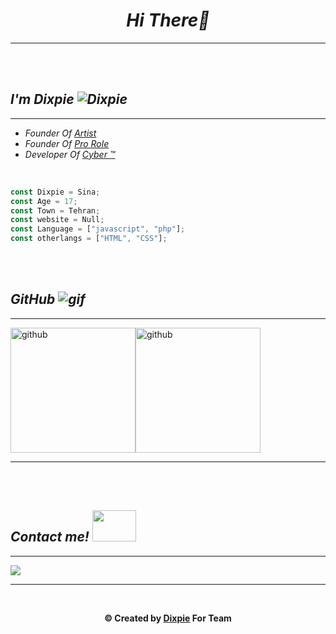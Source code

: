 <h1 align="center"><em>Hi There👋</em></h1>
<hr/>
<br/>
<br/>
<i><h2>I'm Dixpie <img src="https://user-images.githubusercontent.com/77354554/120365046-38d9c680-c323-11eb-8959-85bfd1661de8.gif" alt="Dixpie" Titel="Taj"/></h2></i>
<hr/>
<ul>
  <li><i>Founder Of <a href="https://discord.com/api/oauth2/authorize?client_id=849013641281404940&permissions=2184570688&scope=bot%20applications.commands">Artist</a></i></li>
  <li><i>Founder Of <a href="https://discord.com/api/oauth2/authorize?client_id=849013550613135360&permissions=8&scope=applications.commands%20bot">Pro Role</a></i></li>
  <li><i>Developer Of <a href="https://discord.gg/sZBAQ8Qc5v">Cyber ™</a></i></li>
</ul>
<br/>

```javascript
const Dixpie = Sina;
const Age = 17;
const Town = Tehran;
const website = Null;
const Language = ["javascript", "php"];
const otherlangs = ["HTML", "CSS"];
```
<br>
<br/>
<h2><i>GitHub <img src="https://user-images.githubusercontent.com/77354554/120591842-1397a600-c452-11eb-803c-af55aa5d0fca.gif" alt="gif"/></i></h2>
<hr>
<img src="https://github-readme-stats.vercel.app/api/top-langs?username=Dixpie&show_icons=true&locale=en&layout=compact&theme=radical" withd="100px" height="200px" alt="github"/><img src="https://github-readme-stats.vercel.app/api?username=Dixpie&show_icons=true&locale=en&theme=radical" withd="100px" height="200px" alt="github"/>
<hr>
<br>
<br>
<h2><i>Contact me! <img width="70px" height="50px" src="https://user-images.githubusercontent.com/77354554/120592230-bf40f600-c452-11eb-80be-426b562031eb.gif"/></i></h2>
<hr>
<a href="https://dsc.bio/thedixpie">
<img src="https://discord.c99.nl/widget/theme-4/843388894597873694.png"/>
  </a><br>
<hr>
<br>
<p align="center"><b>© Created by <a href="https://github.com/dixpie/">Dixpie</a> For Team </b></p>

